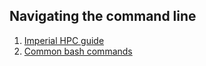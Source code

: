 
## Navigating the command line
1. [Imperial HPC guide](https://wiki.imperial.ac.uk/display/HPC/Getting+started)
2. [Common bash commands](https://fosswire.com/post/2007/08/unixlinux-command-cheat-sheet/)
